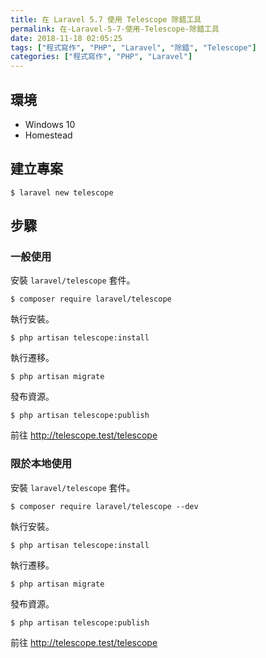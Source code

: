 ```yaml
---
title: 在 Laravel 5.7 使用 Telescope 除錯工具
permalink: 在-Laravel-5-7-使用-Telescope-除錯工具
date: 2018-11-18 02:05:25
tags: ["程式寫作", "PHP", "Laravel", "除錯", "Telescope"]
categories: ["程式寫作", "PHP", "Laravel"]
---
```


## 環境
- Windows 10
- Homestead

## 建立專案
```
$ laravel new telescope
```

## 步驟
### 一般使用
安裝 `laravel/telescope` 套件。
```
$ composer require laravel/telescope
```
執行安裝。
```
$ php artisan telescope:install
```
執行遷移。
```
$ php artisan migrate
```
發布資源。
```
$ php artisan telescope:publish
```
前往 http://telescope.test/telescope

### 限於本地使用
安裝 `laravel/telescope` 套件。
```
$ composer require laravel/telescope --dev
```
執行安裝。
```
$ php artisan telescope:install
```
執行遷移。
```
$ php artisan migrate
```
發布資源。
```
$ php artisan telescope:publish
```
前往 http://telescope.test/telescope